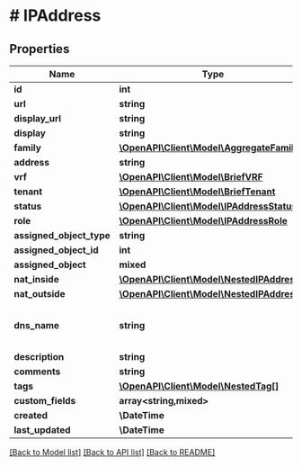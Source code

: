 # # IPAddress

## Properties

Name | Type | Description | Notes
------------ | ------------- | ------------- | -------------
**id** | **int** |  | [readonly]
**url** | **string** |  | [readonly]
**display_url** | **string** |  | [readonly]
**display** | **string** |  | [readonly]
**family** | [**\OpenAPI\Client\Model\AggregateFamily**](AggregateFamily.md) |  |
**address** | **string** |  |
**vrf** | [**\OpenAPI\Client\Model\BriefVRF**](BriefVRF.md) |  | [optional]
**tenant** | [**\OpenAPI\Client\Model\BriefTenant**](BriefTenant.md) |  | [optional]
**status** | [**\OpenAPI\Client\Model\IPAddressStatus**](IPAddressStatus.md) |  | [optional]
**role** | [**\OpenAPI\Client\Model\IPAddressRole**](IPAddressRole.md) |  | [optional]
**assigned_object_type** | **string** |  | [optional]
**assigned_object_id** | **int** |  | [optional]
**assigned_object** | **mixed** |  | [readonly]
**nat_inside** | [**\OpenAPI\Client\Model\NestedIPAddress**](NestedIPAddress.md) |  | [optional]
**nat_outside** | [**\OpenAPI\Client\Model\NestedIPAddress[]**](NestedIPAddress.md) |  | [readonly]
**dns_name** | **string** | Hostname or FQDN (not case-sensitive) | [optional]
**description** | **string** |  | [optional]
**comments** | **string** |  | [optional]
**tags** | [**\OpenAPI\Client\Model\NestedTag[]**](NestedTag.md) |  | [optional]
**custom_fields** | **array<string,mixed>** |  | [optional]
**created** | **\DateTime** |  | [readonly]
**last_updated** | **\DateTime** |  | [readonly]

[[Back to Model list]](../../README.md#models) [[Back to API list]](../../README.md#endpoints) [[Back to README]](../../README.md)
